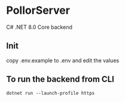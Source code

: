 # PollorServer

C# .NET 8.0 Core backend

## Init

copy .env.example to .env and edit the values

## To run the backend from CLI

`dotnet run --launch-profile https`
